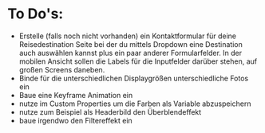 # To Do's:

- Erstelle (falls noch nicht vorhanden) ein Kontaktformular für deine Reisedestination Seite bei der du mittels Dropdown eine Destination auch auswählen kannst plus ein paar anderer Formularfelder. In der mobilen Ansicht sollen die Labels für die Inputfelder darüber stehen, auf großen Screens daneben.
- Binde für die unterschiedlichen Displaygrößen unterschiedliche Fotos ein
- Baue eine Keyframe Animation ein
- nutze im Custom Properties um die Farben als Variable abzuspeichern
- nutze zum Beispiel als Headerbild den Überblendeffekt
- baue irgendwo den Filtereffekt ein
